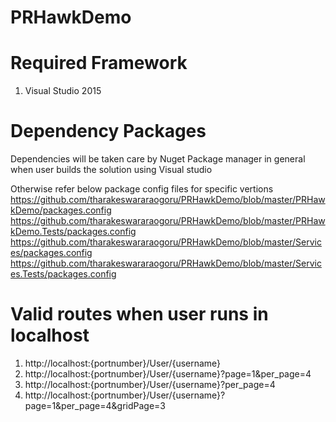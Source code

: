 # PRHawkDemo

# Required Framework
1) Visual Studio 2015

# Dependency Packages 
Dependencies will be taken care by Nuget Package manager in general when user builds the solution using Visual studio

Otherwise refer below package config files for specific vertions
https://github.com/tharakeswararaogoru/PRHawkDemo/blob/master/PRHawkDemo/packages.config
https://github.com/tharakeswararaogoru/PRHawkDemo/blob/master/PRHawkDemo.Tests/packages.config
https://github.com/tharakeswararaogoru/PRHawkDemo/blob/master/Services/packages.config
https://github.com/tharakeswararaogoru/PRHawkDemo/blob/master/Services.Tests/packages.config

# Valid routes when user runs in localhost

1) http://localhost:{portnumber}/User/{username}
2) http://localhost:{portnumber}/User/{username}?page=1&per_page=4
3) http://localhost:{portnumber}/User/{username}?per_page=4
4) http://localhost:{portnumber}/User/{username}?page=1&per_page=4&gridPage=3

